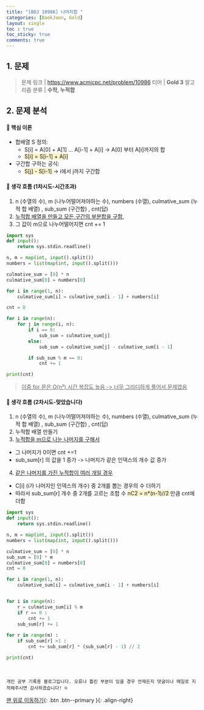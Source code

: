 ```yaml
---
title: "[BOJ 10986] 나머지합 "
categories: [BaekJoon, Gold]
layout: single
toc : true
toc_sticky: true
comments: true
---
```


## 1. 문제
> 문제 링크 | <https://www.acmicpc.net/problem/10986>
> 티어 | **Gold 3**
> 알고리즘 분류 | **수학, 누적합**

## 2. 문제 분석
#### 🐾 핵심 이론
- 합배열 S 정의:
    - S[i] = A[0] + A[1] ... A[i-1] + A[i]  -> A[0] 부터 A[i]까지의 합
    - <span style="background-color: #fff3cd"> S[i] = S[i-1] + A[i] </span> 
- 구간합 구하는 공식:
    - <span style="background-color: #fff3cd"> S[j] - S[i-1] </span> -> i에서 j까지 구간합

#### 🐾 생각 흐름 (1차시도-시간초과) 
1. n (수열의 수), m (나누어떨어져야하는 수), numbers (수열), culmative_sum (누적 합 배열) , sub_sum (구간합) , cnt(답) 
2. <u>누적합 배열을 만들고 모든 구간의 부분합을 구함</u>, 
3. 그 값이 m으로 나누어떨어지면 cnt += 1

```python
import sys
def input():
    return sys.stdin.readline()

n, m = map(int, input().split())
numbers = list(map(int, input().split()))

culmative_sum = [0] * n
culmative_sum[0] = numbers[0]

for i in range(1, n):
    culmative_sum[i] = culmative_sum[i - 1] + numbers[i]

cnt = 0

for i in range(n):
    for j in range(i, n):
        if i == 0:
            sub_sum = culmative_sum[j]
        else:
            sub_sum = culmative_sum[j] - culmative_sum[i - 1]

        if sub_sum % m == 0:
            cnt += 1

print(cnt)
```
> <u> 이중 for 문은 O(n²) 시간 복잡도 높음 -> 너무 그리디하게 풀어서 문제였음</u> 


#### 🐾 생각 흐름 (2차시도-맞았습니다) 
1. n (수열의 수), m (나누어떨어져야하는 수), numbers (수열), culmative_sum (누적 합 배열) , sub_sum (구간합) , cnt(답) 
2. 누적합 배열 만들기
3. <u>누적합을 m으로 나눈 나머지를 구해서</u> 
- 그 나머지가 0이면 cnt +=1
- sub_sum[r] 의 값을 1 증가 -> 나머지가 같은 인덱스의 개수 값 증가
4. <u>같은 나머지를 가진 누적합이 여러 개일 경우</u>
- C[i] (i가 나머지인 인덱스의 개수) 중 2개를 뽑는 경우의 수 더하기
- 따라서 sub_sum[r] 개수 중 2개를 고르는 조합 수 <span style="background-color: #fff3cd"> nC2 = n*(n-1)//2 </span> 만큼 cnt에 더함

```python
import sys
def input():
    return sys.stdin.readline()

n, m = map(int, input().split())
numbers = list(map(int, input().split()))

culmative_sum = [0] * n
sub_sum = [0] * m
culmative_sum[0] = numbers[0]
cnt = 0

for i in range(1, n):
    culmative_sum[i] = culmative_sum[i - 1] + numbers[i]


for i in range(n):
    r = culmative_sum[i] % m
    if r == 0 :
        cnt += 1
    sub_sum[r] += 1
    
for r in range(m) :
    if sub_sum[r] >1 :
        cnt += sub_sum[r] * (sub_sum[r] - 1) // 2

print(cnt)
```
<br>

    개인 공부 기록용 블로그입니다. 오류나 틀린 부분이 있을 경우 언제든지 댓글이나 메일로 지적해주시면 감사하겠습니다! ☺

[맨 위로 이동하기](#){: .btn .btn--primary }{: .align-right}